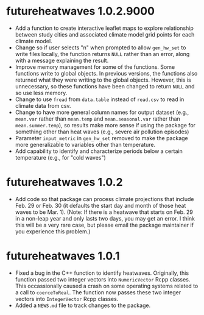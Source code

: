 # futureheatwaves 1.0.2.9000

* Add a function to create interactive leaflet maps to explore relationship
between study cities and associated climate model grid points for each 
climate model. 
* Change so if user selects "n" when prompted to allow `gen_hw_set` to write files locally, the function returns `NULL` rather than an error, along with a message explaining the result.
* Improve memory management for some of the functions. Some functions write to global objects. In previous versions, the functions also returned what they were writing to the global objects. However, this is unnecessary, so these functions have been changed to return `NULL` and so use less memory.
* Change to use `fread` from `data.table` instead of `read.csv` to read in climate data from csv.
* Change to have more general column names for output dataset (e.g., `mean.var` rather than `mean.temp` and `mean.seasonal.var` rather than `mean.summer.temp`), so results make more sense if using the package for something other than heat waves (e.g., severe air pollution episodes)
* Parameter `input_metric` in `gen_hw_set` removed to make the package more generalizable to variables other than temperature. 
* Add capability to identify and characterize periods below a certain temperature (e.g., for "cold waves")

# futureheatwaves 1.0.2

* Add code so that package can process climate projections that include Feb. 29 or Feb. 30 (it defaults the start day and month of those heat waves to be Mar. 1). (Note: If there is a heatwave that starts on Feb. 29 in a non-leap year and only lasts two days, you may get an error. I think this will be a very rare case, but please email the package maintainer if you experience this problem.)

# futureheatwaves 1.0.1

* Fixed a bug in the C++ function to identify heatwaves. Originally, this function passed two integer vectors into `NumericVector` Rcpp classes. This occassionally caused a crash on some operating systems related to a call to `coerceToReal`. The function now passes these two integer vectors into `IntegerVector` Rcpp classes. 
* Added a `NEWS.md` file to track changes to the package.



